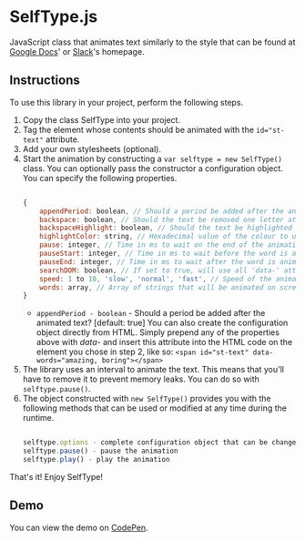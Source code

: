 # SelfType.js

JavaScript class that animates text similarly to the style that can be found at [Google Docs][google]' or [Slack][]'s homepage.

## Instructions

To use this library in your project, perform the following steps.

1. Copy the class SelfType into your project.
2. Tag the element whose contents should be animated with the `id="st-text"` attribute.
3. Add your own stylesheets (optional).
4. Start the animation by constructing a `var selftype = new SelfType()` class. You can optionally pass the constructor a configuration object. You can specify the following properties.
	```javascript

	{
        appendPeriod: boolean, // Should a period be added after the animated text? [default: false]
        backspace: boolean, // Should the text be removed one letter at a time? [default: true]
        backspaceHighlight: boolean, // Should the text be highlighted before being deleted? (only if backspace is set to false) [default: true]
        highlightColor: string, // Hexadecimal value of the colour to use for the highlight. [default: '#289BCC']
		pause: integer, // Time in ms to wait on the end of the animation cycle. [default: 1500]
        pauseStart: integer, // Time in ms to wait before the word is animated. If skipped, pause value is used.
        pauseEnd: integer, // Time in ms to wait after the word is animated. If skipped, pause value is used.
        searchDOM: boolean, // If set to true, will use all 'data-' attributes from the node with id = 'st-text' to construct the options object. [default: true]
		speed: 1 to 10, 'slow', 'normal', 'fast', // Speed of the animation. [default: 3]
        words: array, // Array of strings that will be animated on screen, min. length = 2
	}
	```
    - `appendPeriod - boolean` - Should a period be added after the animated text? [default: true]
    You can also create the configuration object directly from HTML. Simply prepend any of the properties above with *data-* and insert this attribute into the HTML code on the element you chose in step 2, like so: `<span id="st-text" data-words="amazing, boring"></span>`
5. The library uses an interval to animate the text. This means that you'll have to remove it to prevent memory leaks. You can do so with `selftype.pause()`.
6. The object constructed with `new SelfType()` provides you with the following methods that can be used or modified at any time during the runtime.
    ```javascript

    selftype.options - complete configuration object that can be changed at any time
    selftype.pause() - pause the animation
    selftype.play() - play the animation
    ```

That's it! Enjoy SelfType!

## Demo

You can view the demo on [CodePen].

[codepen]: http://codepen.io/lmenus/pen/eZOYXo "SelfType.js demo"
[google]: https://www.google.com/docs/about/ "Google Docs' About Page"
[slack]: http://slack.com "Slack's Homepage"